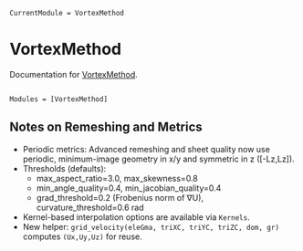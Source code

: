 ```@meta
CurrentModule = VortexMethod
```

# VortexMethod

Documentation for [VortexMethod](https://github.com/subhk/VortexMethod.jl).

```@index
```

```@autodocs
Modules = [VortexMethod]
```

## Notes on Remeshing and Metrics

- Periodic metrics: Advanced remeshing and sheet quality now use periodic, minimum-image geometry in x/y and symmetric in z ([-Lz,Lz]).
- Thresholds (defaults):
  - max_aspect_ratio=3.0, max_skewness=0.8
  - min_angle_quality=0.4, min_jacobian_quality=0.4
  - grad_threshold=0.2 (Frobenius norm of ∇U), curvature_threshold=0.6 rad
- Kernel-based interpolation options are available via `Kernels`.
- New helper: `grid_velocity(eleGma, triXC, triYC, triZC, dom, gr)` computes `(Ux,Uy,Uz)` for reuse.
